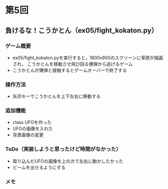 # 第5回
## 負けるな！こうかとん（ex05/fight_kokaton.py）
### ゲーム概要
- ex05/fight_kokaton.pyを実行すると，1600x900のスクリーンに草原が描画され，
こうかとんを移動させ飛び回る爆弾から逃げるゲーム
- こうかとんが爆弾と接触するとゲームオーバーで終了する
### 操作方法
- 矢印キーでこうかとんを上下左右に移動する
### 追加機能
- class UFOを作った
- UFOの画像を入れた
- 背景画像の変更
### ToDo（実装しようと思ったけど時間がなかった）
- 取り込んだUFOの画像を上の方で左右に動かしたかった
- ビームを出せるようにする
### メモ
